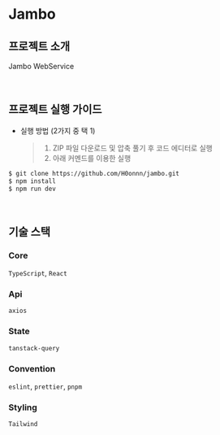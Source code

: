 # Jambo

## 프로젝트 소개

Jambo WebService

<br/>

## 프로젝트 실행 가이드

- 실행 방법 (2가지 중 택 1)
  > 1. ZIP 파일 다운로드 및 압축 풀기 후 코드 에디터로 실행
  > 2. 아래 커멘드를 이용한 실행

```bash
$ git clone https://github.com/H0onnn/jambo.git
$ npm install
$ npm run dev
```

<br/>

## 기술 스택

### Core

`TypeScript`, `React`

### Api

`axios`

### State

`tanstack-query`

### Convention

`eslint`, `prettier`, `pnpm`

### Styling

`Tailwind`
